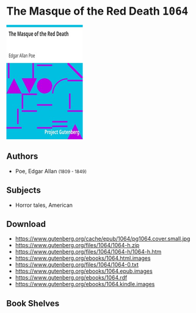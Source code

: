 # The Masque of the Red Death <kbd>1064</kbd>

![](./cover.medium.jpg "")

## Authors


 - Poe, Edgar Allan <small>(1809 - 1849)</small>

## Subjects


 - Horror tales, American

## Download


 - https://www.gutenberg.org/cache/epub/1064/pg1064.cover.small.jpg
 - https://www.gutenberg.org/files/1064/1064-h.zip
 - https://www.gutenberg.org/files/1064/1064-h/1064-h.htm
 - https://www.gutenberg.org/ebooks/1064.html.images
 - https://www.gutenberg.org/files/1064/1064-0.txt
 - https://www.gutenberg.org/ebooks/1064.epub.images
 - https://www.gutenberg.org/ebooks/1064.rdf
 - https://www.gutenberg.org/ebooks/1064.kindle.images

## Book Shelves


